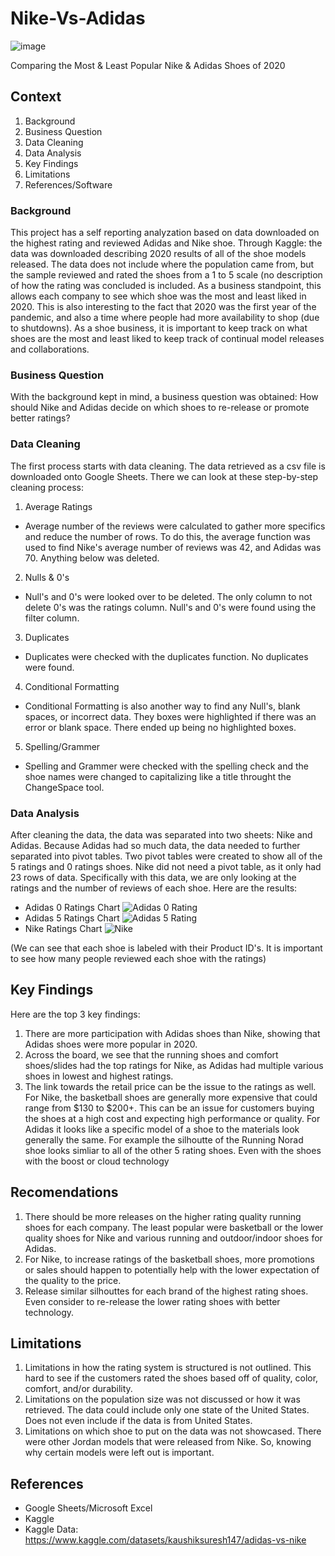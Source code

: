 # Nike-Vs-Adidas
![image](https://user-images.githubusercontent.com/123437423/226263583-0d70557d-12f5-49f6-95ad-86a8f4eff51c.png)

Comparing the Most &amp; Least Popular Nike &amp; Adidas Shoes of 2020

## Context
1. Background
2. Business Question
3. Data Cleaning
4. Data Analysis
5. Key Findings
6. Limitations
7. References/Software

### Background
This project has a self reporting analyzation based on data downloaded on the highest rating and reviewed Adidas and Nike shoe. Through Kaggle: the data was downloaded describing 2020 results of all of the shoe models released. The data does not include where the population came from, but the sample reviewed and rated the shoes from a 1 to 5 scale (no description of how the rating was concluded is included. As a business standpoint, this allows each company to see which shoe was the most and least liked in 2020. This is also interesting to the fact that 2020 was the first year of the pandemic, and also a time where people had more availability to shop (due to shutdowns). As a shoe business, it is important to keep track on what shoes are the most and least liked to keep track of continual model releases and collaborations.

### Business Question
With the background kept in mind, a business question was obtained: 
How should Nike and Adidas decide on which shoes to re-release or promote better ratings?

### Data Cleaning
The first process starts with data cleaning. The data retrieved as a csv file is downloaded onto Google Sheets. There we can look at these step-by-step cleaning process:
1. Average Ratings
* Average number of the reviews were calculated to gather more specifics and reduce the number of rows. To do this, the average function was used to find Nike's average number of reviews was 42, and Adidas was 70. Anything below was deleted.
2. Nulls & 0's
* Null's and 0's were looked over to be deleted. The only column to not delete 0's was the ratings column. Null's and 0's were found using the filter column.
3. Duplicates
* Duplicates were checked with the duplicates function. No duplicates were found.
4. Conditional Formatting
* Conditional Formatting is also another way to find any Null's, blank spaces, or incorrect data. They boxes were highlighted if there was an error or blank space. There ended up being no highlighted boxes.
5. Spelling/Grammer
* Spelling and Grammer were checked with the spelling check and the shoe names were changed to capitalizing like a title throught the ChangeSpace tool.

### Data Analysis
After cleaning the data, the data was separated into two sheets: Nike and Adidas. Because Adidas had so much data, the data needed to further separated into pivot tables. Two pivot tables were created to show all of the 5 ratings and 0 ratings shoes. Nike did not need a pivot table, as it only had 23 rows of data. Specifically with this data, we are only looking at the ratings and the number of reviews of each shoe. Here are the results:

* Adidas 0 Ratings Chart
![Adidas 0 Rating](https://user-images.githubusercontent.com/123437423/226259518-6711784c-77a5-4033-bf84-d8ab16d29b88.png)
* Adidas 5 Ratings Chart
![Adidas 5 Rating](https://user-images.githubusercontent.com/123437423/226260120-2060a1de-6d21-4215-9ebf-008e8a829fd3.png)
* Nike Ratings Chart
![Nike](https://user-images.githubusercontent.com/123437423/226259557-47ab3808-1ac8-4f94-a0ca-675b7fbd8cbb.PNG)

(We can see that each shoe is labeled with their Product ID's. It is important to see how many people reviewed each shoe with the ratings)

## Key Findings
Here are the top 3 key findings:
1. There are more participation with Adidas shoes than Nike, showing that Adidas shoes were more popular in 2020.
2. Across the board, we see that the running shoes and comfort shoes/slides had the top ratings for Nike, as Adidas had multiple various shoes in lowest and highest ratings.
3. The link towards the retail price can be the issue to the ratings as well. For Nike, the basketball shoes are generally more expensive that could range from $130 to $200+. This can be an issue for customers buying the shoes at a high cost and expecting high performance or quality. For Adidas it looks like a specific model of a shoe to the materials look generally the same. For example the silhoutte of the Running Norad shoe looks simliar to all of the other 5 rating shoes. Even with the shoes with the boost or cloud technology

## Recomendations
1. There should be more releases on the higher rating quality running shoes for each company. The least popular were basketball or the lower quality shoes for Nike and various running and outdoor/indoor shoes for Adidas.
2. For Nike, to increase ratings of the basketball shoes, more promotions or sales should happen to potentially help with the lower expectation of the quality to the price.
3. Release similar silhouttes for each brand of the highest rating shoes. Even consider to re-release the lower rating shoes with better technology.

## Limitations
1. Limitations in how the rating system is structured is not outlined. This hard to see if the customers rated the shoes based off of quality, color, comfort, and/or durability.
2. Limitations on the population size was not discussed or how it was retrieved. The data could include only one state of the United States. Does not even include if the data is from United States.
3. Limitations on which shoe to put on the data was not showcased. There were other Jordan models that were released from Nike. So, knowing why certain models were left out is important. 

## References
* Google Sheets/Microsoft Excel
* Kaggle
* Kaggle Data: https://www.kaggle.com/datasets/kaushiksuresh147/adidas-vs-nike
